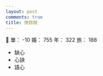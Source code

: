 ```yaml
---
layout: post
comments: true
title: 快百說
---
```


:couple: 單： -10 婚： 755 年： 322 旅： 188

- 缺心
- 心訣
- 語心

